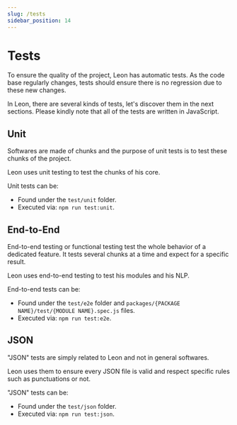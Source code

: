 ```yaml
---
slug: /tests
sidebar_position: 14
---
```


# Tests

To ensure the quality of the project, Leon has automatic tests. As the code base regularly changes, tests should ensure there is no regression due to these new changes.

In Leon, there are several kinds of tests, let's discover them in the next sections. Please kindly note that all of the tests are written in JavaScript.

## Unit

Softwares are made of chunks and the purpose of unit tests is to test these chunks of the project.

Leon uses unit testing to test the chunks of his core.

Unit tests can be:
- Found under the `test/unit` folder.
- Executed via: `npm run test:unit`.

## End-to-End

End-to-end testing or functional testing test the whole behavior of a dedicated feature. It tests several chunks at a time and expect for a specific result.

Leon uses end-to-end testing to test his modules and his NLP.

End-to-end tests can be:
- Found under the `test/e2e` folder and `packages/{PACKAGE NAME}/test/{MODULE NAME}.spec.js` files.
- Executed via: `npm run test:e2e`.

## JSON

"JSON" tests are simply related to Leon and not in general softwares.

Leon uses them to ensure every JSON file is valid and respect specific rules such as punctuations or not.

"JSON" tests can be:
- Found under the `test/json` folder.
- Executed via: `npm run test:json`.
